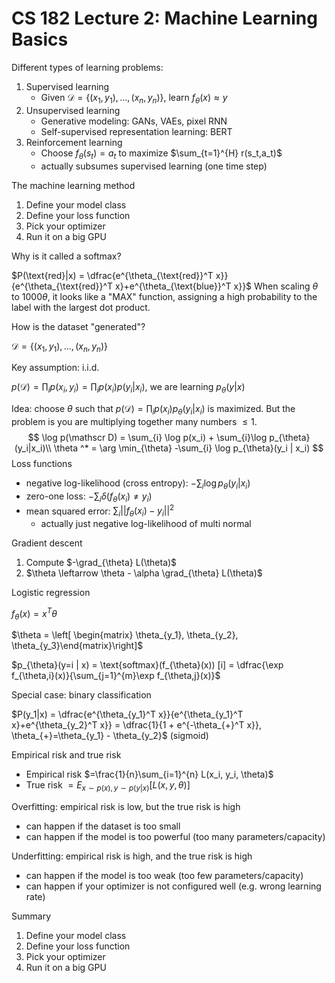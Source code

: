 # CS 182 Lecture 2: Machine Learning Basics

Different types of learning problems:

1. Supervised learning
   - Given $\mathscr{D} = \{(x_1, y_1),...,(x_n,y_n)\}$, learn $f_{\theta}(x) \approx y$
2. Unsupervised learning
   - Generative modeling: GANs, VAEs, pixel RNN
   - Self-supervised representation learning: BERT
3. Reinforcement learning
   - Choose $f_{\theta}(s_t) = a_t$ to maximize $\sum_{t=1}^{H} r(s_t,a_t)$
   - actually subsumes supervised learning (one time step)



The machine learning method

1. Define your model class
2. Define your loss function
3. Pick your optimizer
4. Run it on a big GPU



Why is it called a softmax?

$P(\text{red}|x) = \dfrac{e^{\theta_{\text{red}}^T x}}{e^{\theta_{\text{red}}^T x}+e^{\theta_{\text{blue}}^T x}}$ When scaling $\theta$ to $1000\theta$, it looks like a "MAX" function, assigning a high probability to the label with the largest dot product.



How is the dataset "generated"?

$\mathscr{D} = \{(x_1, y_1),...,(x_n,y_n)\}$

Key assumption: i.i.d. 

$p(\mathscr{D}) = \prod_i p(x_i,y_i) = \prod_i p(x_i) p(y_i | x_i)$, we are learning $p_{\theta}(y | x)$

Idea: choose $\theta$ such that $p(\mathscr D) = \prod_i p(x_i) p_{\theta}(y_i | x_i)$ is maximized. But the problem is you are multiplying together many numbers $\leq 1$.
$$
\log p(\mathscr D) = \sum_{i} \log p(x_i) + \sum_{i}\log p_{\theta}(y_i|x_i)\\
\theta ^* = \arg \min_{\theta} -\sum_{i} \log p_{\theta}(y_i | x_i)
$$
Loss functions

- negative log-likelihood (cross entropy): $-\sum_i \log p_{\theta}(y_i | x_i)$
- zero-one loss: $-\sum_i \delta( f_{\theta}(x_i)\neq y_i)$
- mean squared error: $\sum_i || f_{\theta}(x_i)-y_i  ||^2$
  - actually just negative log-likelihood of multi normal



Gradient descent

1. Compute $-\grad_{\theta} L(\theta)$
2. $\theta \leftarrow \theta - \alpha \grad_{\theta} L(\theta)$



Logistic regression

$f_{\theta}(x) = x^T \theta$

$\theta = \left[ \begin{matrix} \theta_{y_1}, \theta_{y_2}, \theta_{y_3}\end{matrix}\right]$

$p_{\theta}(y=i | x) = \text{softmax}(f_{\theta}(x)) [i] = \dfrac{\exp f_{\theta,i}(x)}{\sum_{j=1}^{m}\exp f_{\theta,j}(x)}$



Special case: binary classification

$P(y_1|x) = \dfrac{e^{\theta_{y_1}^T x}}{e^{\theta_{y_1}^T x}+e^{\theta_{y_2}^T x}} = \dfrac{1}{1 + e^{-\theta_{+}^T x}}, \theta_{+}=\theta_{y_1} - \theta_{y_2}$ (sigmoid)



Empirical risk and true risk

- Empirical risk $=\frac{1}{n}\sum_{i=1}^{n} L(x_i, y_i, \theta)$
- True risk $=E_{x \sim p(x), y \sim p(y|x)} [L(x,y,\theta)]$

Overfitting: empirical risk is low, but the true risk is high

- can happen if the dataset is too small
- can happen if the model is too powerful (too many parameters/capacity)

Underfitting: empirical risk is high, and the true risk is high

- can happen if the model is too weak (too few parameters/capacity)
- can happen if your optimizer is not configured well (e.g. wrong learning rate)



Summary

1. Define your model class
2. Define your loss function
3. Pick your optimizer
4. Run it on a big GPU

